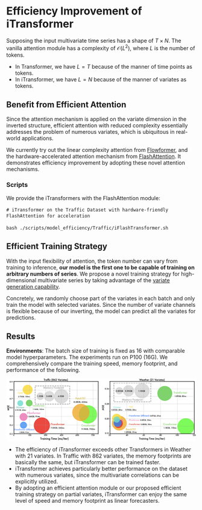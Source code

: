 # Efficiency Improvement of iTransformer

Supposing the input multivariate time series has a shape of $T \times N$. The vanilla attention module has a complexity of $\mathcal{O}(L^2)$, where $L$ is the number of tokens.

* In Transformer, we have $L=T$ because of the manner of time points as tokens.
* In iTransformer, we have $L=N$ because of the manner of variates as tokens.

## Benefit from Efficient Attention

Since the attention mechanism is applied on the variate dimension in the inverted structure, efficient attention with reduced complexity essentially addresses the problem of numerous variates, which is ubiquitous in real-world applications.

We currently try out the linear complexity attention from [Flowformer](https://github.com/thuml/Flowformer), and the hardware-accelerated attention mechanism from [FlashAttention](https://github.com/shreyansh26/FlashAttention-PyTorch). It demonstrates efficiency improvement by adopting these novel attention mechanisms.

### Scripts

We provide the iTransformers with the FlashAttention module:

```
# iTransformer on the Traffic Dataset with hardware-friendly FlashAttention for acceleration

bash ./scripts/model_efficiency/Traffic/iFlashTransformer.sh
```

## Efficient Training Strategy

With the input flexibility of attention, the token number can vary from training to inference, **our model is the first one to be capable of training on arbitrary numbers of series**. We propose a novel training strategy for high-dimensional multivariate series by taking advantage of the [variate generation capability](../variate_generalization/README.md).

Concretely, we randomly choose part of the variates in each batch and only train the model with selected variates. Since the number of variate channels is flexible because of our inverting, the model can predict all the variates for predictions.

## Results

**Environments**: The batch size of training is fixed as 16 with comparable model hyperparameters. The experiments run on P100 (16G). We comprehensively compare the training speed, memory footprint, and performance of the following.

<p align="center">
<img src="../../figures/efficiency.png" alt="" align=center />
</p>

* The efficiency of iTransformer exceeds other Transformers in Weather with 21 variates. In Traffic with 862 variates, the memory footprints are basically the same, but iTransformer can be trained faster.
* iTransformer achieves particularly better performance on the dataset with numerous variates, since the multivariate correlations can be explicitly utilized.
* By adopting an efficient attention module or our proposed efficient training strategy on partial variates, iTransformer can enjoy the same level of speed and memory footprint as linear forecasters.
